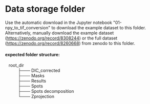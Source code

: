 # Data storage folder 

Use the automatic download in the Jupyter notebook "01-npy_to_tif_conversion" to download the example dataset to this folder. Alternatively, manually download the example dataset (https://zenodo.org/record/8308244) or the full dataset (https://zenodo.org/record/8260668) from zenodo to this folder. 

#### expected folder structure:

$\hspace{5pt}$ root_dir <br>
$\hspace{30pt}$ ├─── DIC_corrected  <br>
$\hspace{30pt}$ ├─── Masks <br>
$\hspace{30pt}$ ├─── Results <br>
$\hspace{30pt}$ ├─── Spots <br>
$\hspace{30pt}$ ├─── Spots decomposition <br>
$\hspace{30pt}$ └─── Zprojection <br>